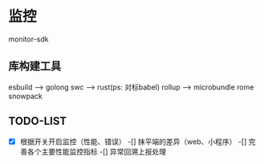 # 监控
monitor-sdk
## 库构建工具
esbuild --> golong
swc --> rust(ps: 对标babel)
rollup --> microbundle
rome 
snowpack 

## TODO-LIST
-[x] 根据开关开启监控（性能、错误）
-[] 抹平端的差异（web、小程序）
-[] 完善各个主要性能监控指标
-[] 异常回溯上报处理


